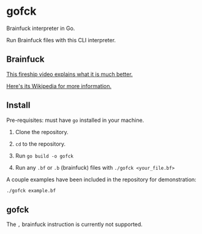 # gofck

Brainfuck interpreter in Go. 

Run Brainfuck files with this CLI interpreter.

## Brainfuck

[This fireship video explains what it is much better.](https://www.youtube.com/watch?v=hdHjjBS4cs8 "Brainf**k in 100 seconds.")

[Here's its Wikipedia for more information.](https://en.wikipedia.org/wiki/Brainfuck "Wikipedia - Brainfuck")

## Install

Pre-requisites: must have `go` installed in your machine.

1. Clone the repository.

2. `cd` to the repository.

3. Run `go build -o gofck`

4. Run any `.bf` or `.b` (brainfuck) files with `./gofck <your_file.bf>`

A couple examples have been included in the repository for demonstration:

```bash
./gofck example.bf
```

## gofck

The `,` brainfuck instruction is currently not supported.
